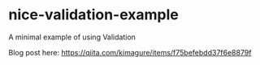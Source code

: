 # nice-validation-example

A minimal example of using Validation

Blog post here: <https://qiita.com/kimagure/items/f75befebdd37f6e8879f>
